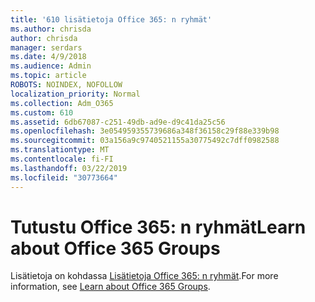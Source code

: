 ```yaml
---
title: '610 lisätietoja Office 365: n ryhmät'
ms.author: chrisda
author: chrisda
manager: serdars
ms.date: 4/9/2018
ms.audience: Admin
ms.topic: article
ROBOTS: NOINDEX, NOFOLLOW
localization_priority: Normal
ms.collection: Adm_O365
ms.custom: 610
ms.assetid: 6db67087-c251-49db-ad9e-d9c41da25c56
ms.openlocfilehash: 3e054959355739686a348f36158c29f88e339b98
ms.sourcegitcommit: 03a156a9c9740521155a30775492c7dff0982588
ms.translationtype: MT
ms.contentlocale: fi-FI
ms.lasthandoff: 03/22/2019
ms.locfileid: "30773664"
---
```

# <a name="learn-about-office-365-groups"></a><span data-ttu-id="6e11b-102">Tutustu Office 365: n ryhmät</span><span class="sxs-lookup"><span data-stu-id="6e11b-102">Learn about Office 365 Groups</span></span>

<span data-ttu-id="6e11b-103">Lisätietoja on kohdassa [Lisätietoja Office 365: n ryhmät](https://support.office.com/article/b565caa1-5c40-40ef-9915-60fdb2d97fa2).</span><span class="sxs-lookup"><span data-stu-id="6e11b-103">For more information, see [Learn about Office 365 Groups](https://support.office.com/article/b565caa1-5c40-40ef-9915-60fdb2d97fa2).</span></span>
  

